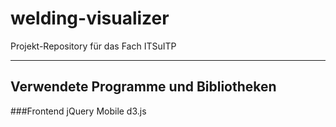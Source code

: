 # welding-visualizer
Projekt-Repository für das Fach ITSuITP

---------------------------------------
## Verwendete Programme und Bibliotheken
###Frontend
jQuery Mobile
d3.js
